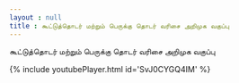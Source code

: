 ```yaml
---
layout : null
title : கூட்டுத்தொடர் மற்றும் பெருக்கு தொடர் வரிசை அறிமுக வகுப்பு
---
```


கூட்டுத்தொடர் மற்றும் பெருக்கு தொடர் வரிசை அறிமுக வகுப்பு



{% include youtubePlayer.html id='SvJ0CYGQ4IM' %}
